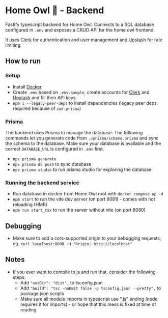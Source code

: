 
# Home Owl 🦉 - Backend
Fastify typescript backend for Home Owl. Connects to a SQL database configured in `.env` and exposes a CRUD API for the home owl frontend.

It uses [Clerk](https://clerk.com) for authentication and user management and [Upstash](https://upstash.com) for rate limiting.

## How to run

### Setup
* Install [Docker](https://www.docker.com)
* Create `.env` based on `.env.sample`, create accounts for [Clerk](https://clerk.com) and [Upstash](https://upstash.com) and fill their API keys
* `npm i --legacy-peer-deps` to install dependencies  (legacy peer deps required because of `zod-prisma`)

### Prisma
The backend uses Prisma to manage the database. The following commands let you generate code from `./prisma/schema.prisma` and sync the schema to the database. Make sure your database is available and the correct `DATABASE_URL` is configured in `.env` first.

* `npx prisma generate`
* `npx prisma db push` to sync database
* `npx prisma studio` to run prisma studio for exploring the database

### Running the backend service
* Run database in docker from Home Owl root with `docker compose up -d`
* `npm start` to run the vite dev server (on port 8081) - comes with hot reloading (HMR)
* `npm run start_tsx` to run the server without vite (on port 8080)


## Debugging
* Make sure to add a cors-supported origin to your debugging requests, eg. `curl localhost:8080 -H "Origin: http://localhost"`
  

## Notes
* If you ever want to compile to js and run that, consider the following steps:
    * Add `"outDir": "dist",` to tsconfig.json
    * Add `"build": "tsc -noEmit false -p tsconfig.json --pretty",` to package.json scripts
    * Make sure all module imports in typescript use ".js" ending (node requires it for imports) - or hope that this mess is fixed at time of reading
